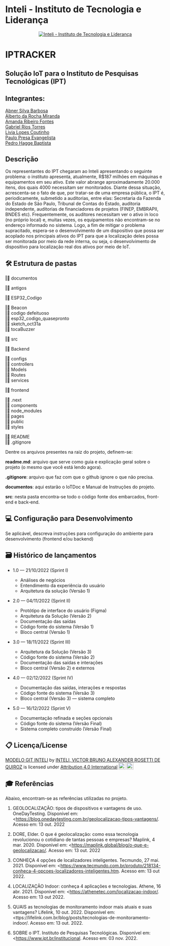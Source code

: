 # Inteli - Instituto de Tecnologia e Liderança 

<p align="center">
<a href= "https://www.inteli.edu.br/"><img src="https://www.inteli.edu.br/wp-content/uploads/2021/08/20172028/marca_1-2.png" alt="Inteli - Instituto de Tecnologia e Liderança" border="0"></a>
</p>

# IPTRACKER

## Solução IoT para o Instituto de Pesquisas Tecnológicas (IPT)

## Integrantes: 
<a href="https://www.linkedin.com/in/abner-silva-barbosa-8a3542225/"> Abner Silva Barbosa</br></a> 
<a href="https://www.linkedin.com/in/alberto-da-rocha-miranda-angrysine/">Alberto da Rocha Miranda</br></a> 
<a href="https://www.linkedin.com/in/amanda-fontes/">Amanda Ribeiro Fontes</br></a> 
<a href="https://www.linkedin.com/in/gabrielriostorres/">Gabriel Rios Torres</br></a> 
<a href="https://www.linkedin.com/in/liviapcoutinho/">Livia Lopes Coutinho</br></a> 
<a href="https://www.linkedin.com/in/paulo-evangelista/">Paulo Presa Evangelista</br></a> 
<a href="https://www.linkedin.com/in/pedro-hagge/">Pedro Hagge Baptista</br></a> 



## Descrição
Os representantes do IPT chegaram ao Inteli apresentando o seguinte problema: o instituto apresenta, atualmente, R$187 milhões em máquinas e equipamentos em seu ativo. Este valor abrange aproximadamente 20.000 itens, dos quais 4000 necessitam ser monitorados.	Diante dessa situação, acrescenta-se o fato de que, por tratar-se de uma empresa pública, o IPT é, periodicamente, submetido a auditorias, entre elas: Secretaria da Fazenda do Estado de São Paulo, Tribunal de Contas do Estado, auditoria independente, auditorias de financiadores de projetos (FINEP, EMBRAPII, BNDES etc). Frequentemente, os auditores necessitam ver o ativo in loco (no próprio local) e, muitas vezes, os equipamentos não encontram-se no endereço informado no sistema. Logo, a fim de mitigar o problema supracitado, espera-se o desenvolvimento de um dispositivo que possa ser acoplado nos principais ativos do IPT para que a localização deles possa ser monitorada por meio da rede interna, ou seja, o desenvolvimento de dispositivo para localização real dos ativos por meio de IoT.


## 🛠 Estrutura de pastas

**|:file_folder:** documentos<br>

**|:file_folder:** antigos<br>

**|:file_folder:** ESP32_Codigo<br>

**|:file_folder:** Beacon<br>
**|:file_folder:** codigo defeituoso<br>
**|:file_folder:** esp32_codigo_quasepronto<br>
**|:file_folder:** sketch_oct31a<br>
**|:file_folder:** tocaBuzzer<br>

**|:file_folder:** src<br>

**|:file_folder:** Backend<br>

**|:file_folder:** configs<br>
**|:file_folder:** controllers<br>
**|:file_folder:** Models<br>
**|:file_folder:** Routes<br>
**|:file_folder:** services<br>

**|:file_folder:** frontend<br>

**|:file_folder:** .next<br>
**|:file_folder:** components<br>
**|:file_folder:** node_modules<br>
**|:file_folder:** pages<br>
**|:file_folder:** public<br>
**|:file_folder:** styles<br>

**|:file_folder:** README<br>
**|:file_folder:** .gitignore<br>


Dentre os arquivos presentes na raiz do projeto, definem-se:

**readme.md**: arquivo que serve como guia e explicação geral sobre o projeto (o mesmo que você está lendo agora).

**.gitignore**: arquivo que faz com que o github ignore o que não precisa.

**documentos**: aqui estarão o IoTDoc e Manual de Instruções do projeto.

**src**: nesta pasta encontra-se todo o código fonte dos embarcados, front-end e back-end.

## 💻 Configuração para Desenvolvimento

Se aplicável, descreva instruções para configuração do ambiente para desenvolvimento (frontend e/ou backend)


## 🗃 Histórico de lançamentos

* 1.0 — 21/10/2022 (Sprint I)
    * Análises de negócios
    * Entendimento da experiência do usuário
    * Arquitetura da solução (Versão 1)

* 2.0 — 04/11/2022 (Sprint II)
    * Protótipo de interface do usuário (Figma)
    * Arquitetura da Solução (Versão 2)
    * Documentação das saídas
    * Código fonte do sistema (Versão 1)
    * Bloco central (Versão 1)

* 3.0 — 18/11/2022 (Sprint III)
    * Arquitetura da Solução (Versão 3)
    * Código fonte do sistema (Versão 2)
    * Documentação das saídas e interações
    * Bloco central (Versão 2) e externos

* 4.0 — 02/12/2022 (Sprint IV)
    * Documentação das saídas, interações e respostas
    * Código fonte do sistema (Versão 3)
    * Bloco central (Versão 3) — sistema completo

* 5.0 — 16/12/2022 (Sprint V)
    * Documentação refinada e seções opcionais
    * Código fonte do sistema (Versão Final)
    * Sistema completo construído (Versão Final)


## 📋 Licença/License

<p xmlns:cc="http://creativecommons.org/ns#" xmlns:dct="http://purl.org/dc/terms/"><a property="dct:title" rel="cc:attributionURL" href="https://github.com/Spidus/Teste_Final_1">MODELO GIT INTELI</a> by <a rel="cc:attributionURL dct:creator" property="cc:attributionName" href="https://www.yggbrasil.com.br/vr">INTELI, VICTOR BRUNO ALEXANDER ROSETTI DE QUIROZ</a> is licensed under <a href="http://creativecommons.org/licenses/by/4.0/?ref=chooser-v1" target="_blank" rel="license noopener noreferrer" style="display:inline-block;">Attribution 4.0 International<img style="height:22px!important;margin-left:3px;vertical-align:text-bottom;" src="https://mirrors.creativecommons.org/presskit/icons/cc.svg?ref=chooser-v1"><img style="height:22px!important;margin-left:3px;vertical-align:text-bottom;" src="https://mirrors.creativecommons.org/presskit/icons/by.svg?ref=chooser-v1"></a></p>

## 🎓 Referências

Abaixo, encontram-se as referências utilizadas no projeto.

1. GEOLOCALIZAÇÃO: tipos de dispositivos e vantagens de uso. OneDayTesting. Disponível em: <https://blog.onedaytesting.com.br/geolocalizacao-tipos-vantagens/. Acesso em: 13 out. 2022

2. DORE, Elder. O que é geolocalização: como essa tecnologia revolucionou o cotidiano de tantas pessoas e empresas? Maplink, 4 mar. 2020. Disponível em: <https://maplink.global/blog/o-que-e-geolocalizacao/. Acesso em: 13 out. 2022

3. CONHEÇA 4 opções de localizadores inteligentes. Tecmundo, 27 mai. 2021. Disponível em: <https://www.tecmundo.com.br/produto/218134-conheca-4-opcoes-localizadores-inteligentes.htm. Acesso em: 13 out 2022.

4. LOCALIZAÇÃO Indoor: conheça 4 aplicações e tecnologias. Athene, 16 abr. 2021. Disponível em: <https://athenetec.com/localizacao-indoor/. Acesso em: 13 out 2022.

5. QUAIS as tecnologias de monitoramento indoor mais atuais e suas vantagens? Lifelink, 10 out. 2022. Disponível em: <ttps://lifelink.com.br/blog/posts/tecnologias-de-monitoramento-indoor/. Acesso em: 13 out. 2022.

6. SOBRE o IPT. Instituto de Pesquisas Tecnológicas. Disponível em: <https://www.ipt.br/institucional. Acesso em: 03 nov. 2022.
